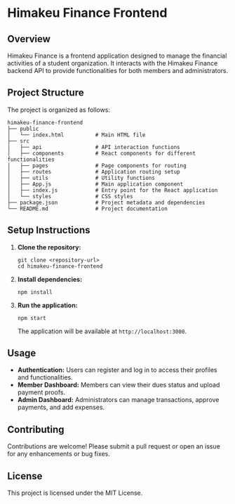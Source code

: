 # Himakeu Finance Frontend

## Overview
Himakeu Finance is a frontend application designed to manage the financial activities of a student organization. It interacts with the Himakeu Finance backend API to provide functionalities for both members and administrators.

## Project Structure
The project is organized as follows:

```
himakeu-finance-frontend
├── public
│   └── index.html          # Main HTML file
├── src
│   ├── api                 # API interaction functions
│   ├── components          # React components for different functionalities
│   ├── pages               # Page components for routing
│   ├── routes              # Application routing setup
│   ├── utils               # Utility functions
│   ├── App.js              # Main application component
│   ├── index.js            # Entry point for the React application
│   └── styles              # CSS styles
├── package.json            # Project metadata and dependencies
└── README.md               # Project documentation
```

## Setup Instructions
1. **Clone the repository:**
   ```
   git clone <repository-url>
   cd himakeu-finance-frontend
   ```

2. **Install dependencies:**
   ```
   npm install
   ```

3. **Run the application:**
   ```
   npm start
   ```
   The application will be available at `http://localhost:3000`.

## Usage
- **Authentication:** Users can register and log in to access their profiles and functionalities.
- **Member Dashboard:** Members can view their dues status and upload payment proofs.
- **Admin Dashboard:** Administrators can manage transactions, approve payments, and add expenses.

## Contributing
Contributions are welcome! Please submit a pull request or open an issue for any enhancements or bug fixes.

## License
This project is licensed under the MIT License.